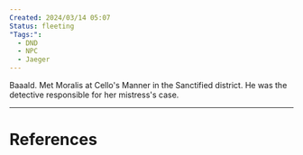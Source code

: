 ```yaml
---
Created: 2024/03/14 05:07
Status: fleeting
"Tags:":
  - DND
  - NPC
  - Jaeger
---
```

Baaald.
Met Moralis at Cello's Manner in the Sanctified district.
He was the detective responsible for her mistress's case.

---
# References